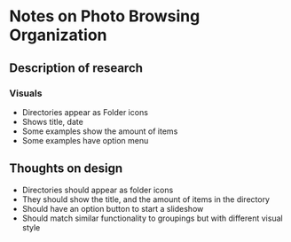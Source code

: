# Notes on Photo Browsing Organization

## Description of research

### Visuals

* Directories appear as Folder icons
* Shows title, date
* Some examples show the amount of items
* Some examples have option menu

## Thoughts on design

* Directories should appear as folder icons
* They should show the title, and the amount of items in the directory
* Should have an option button to start a slideshow
* Should match similar functionality to groupings but with different visual style
